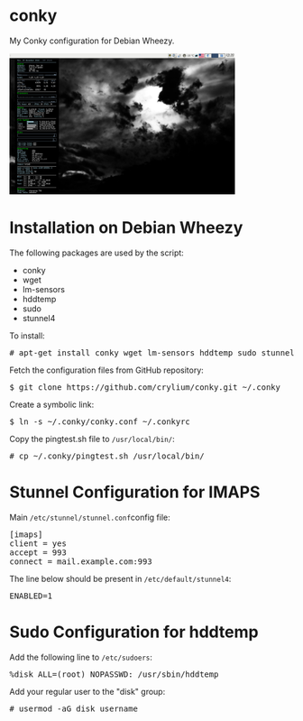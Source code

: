 conky
=====

My Conky configuration for Debian Wheezy.

<img src='1280x800.png' width='400px'>

# Installation on Debian Wheezy

The following packages are used by the script:
 
* conky
* wget
* lm-sensors
* hddtemp
* sudo
* stunnel4
 
To install:

<pre># apt-get install conky wget lm-sensors hddtemp sudo stunnel4 git</pre>

Fetch the configuration files from GitHub repository:

<pre>$ git clone https://github.com/crylium/conky.git ~/.conky</pre>

Create a symbolic link:

<pre>$ ln -s ~/.conky/conky.conf ~/.conkyrc</pre>

Copy the pingtest.sh file to <code>/usr/local/bin/</code>:

<pre># cp ~/.conky/pingtest.sh /usr/local/bin/</pre>

# Stunnel Configuration for IMAPS
Main <code>/etc/stunnel/stunnel.conf</code >config file:
<pre>[imaps]
client = yes
accept = 993
connect = mail.example.com:993</pre>

The line below should be present in <code>/etc/default/stunnel4</code>:
<pre>ENABLED=1</pre>

# Sudo Configuration for hddtemp

Add the following line to <code>/etc/sudoers</code>:
<pre>%disk ALL=(root) NOPASSWD: /usr/sbin/hddtemp</pre>
Add your regular user to the "disk" group:
<pre># usermod -aG disk username</pre>


